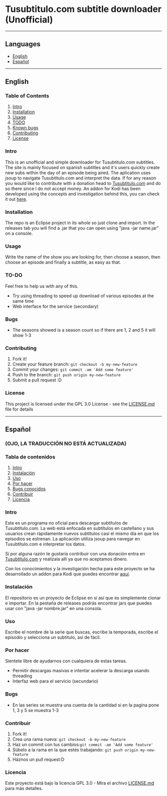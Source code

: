 # Tusubtitulo.com subtitle downloader (Unofficial)

----------

## Languages
* [English](#english)
* [Español](#español)

----------


## English

### Table of Contents
1. [Intro](#intro)
1. [Installation](#installation)
1. [Usage](#usage)
1. [TODO](#to-do)
1. [Known bugs](#bugs)
1. [Contributing](#contributing)
1. [License](#license)

### Intro
This is an unofficial and simple downloader for Tusubtitulo.com subtitles. The site is mainly focused on spanish subtitles and it's users quickly create new subs within the day of an episode being aired.
The aplication uses jsoup to navigate Tusubtitulo.com and interpret the data.
If for any reason you would like to contribute with a donation head to [Tusubtitulo.com](https://Tusubtitulo.com/) and do so there since I do not accept money.
An addon for Kodi has been developed using the concepts and investigation behind this, you can check it out [here](https://github.com/josecurioso/service.subtitles.tusubtitulo).


### Installation
The repo is an Eclipse project in its whole so just clone and import. In the releases tab you will find a .jar that you can open using "java -jar name.jar" on a console.


### Usage
Write the name of the show you are looking for, then choose a season, then choose an episode and finally a subtitle, as easy as that.


### TO-DO
Feel free to help us with any of this.

- Try using threading to speed up download of various episodes at the same time
- Web interface for the service (secondary)

### Bugs
- The seasons showed is a season count so if there are 1, 2 and 5 it will show 1-3

### Contributing

1. Fork it!
2. Create your feature branch: `git checkout -b my-new-feature`
3. Commit your changes: `git commit -am 'Add some feature'`
4. Push to the branch: `git push origin my-new-feature`
5. Submit a pull request :D

### License
This project is licensed under the GPL 3.0 License - see the [LICENSE.md](LICENSE.md) file for details


----------

## Español
### (OJO, LA TRADUCCIÓN NO ESTÁ ACTUALIZADA)

### Tabla de contenidos
1. [Intro](#intro)
1. [Instalación](#instalación)
1. [Uso](#uso)
1. [Por hacer](#porhacer)
1. [Bugs conocidos](#bugs)
1. [Contribuir](#contribuir)
1. [Licencia](#licencia)

### Intro
Este es un  programa no oficial  para descargar subtítulos de Tusubtitulo.com. La web está enfocada en subtítulos en castellano y sus usuarios crean rápidamente nuevos subtítulos casi el mismo día en que los episodios se estrenan. La aplicación utiliza jsoup para navegar en Tusubtitulo.com e interpretar los datos.

Si por alguna razón te gustaría contribuir con una donación entra en [Tusubtitulo.com](https://Tusubtitulo.com/) y realízala allí ya que no aceptamos dinero.

Con los conocimientos y la investigación hecha para este proyecto se ha desarrollado un addon para Kodi que puedes encontrar [aquí](https://github.com/josecurioso/service.subtitles.tusubtitulo).



### Instalación
El repositorio es un proyecto de Eclipse en si así que es simplemente clonar e importar. En la pestaña de releases podrás encontrar jars que puedes usar con "java -jar nombre.jar" en una consola.

### Uso
Escribe el nombre de la serie que buscas, escribe la temporada, escribe el episodio y selecciona un subtitulo, así de fácil.

### Por hacer
Sientete libre de ayudarnos con cualquiera de estas tareas.

- Permitir descargas masivas e intentar acelerar la descarga usando threading
- Interfaz web para el servicio (secundario)

### Bugs
- En las series se muestra una cuenta de la cantidad si en la pagina pone 1, 3 y 5 se muestra 1-3

### Contribuir

1. Fork it!
2. Crea una rama nueva: `git checkout -b my-new-feature`
3. Haz un commit con tus cambios:`git commit -am 'Add some feature'`
4. Súbelo a la rama en la que estés trabajando: `git push origin my-new-feature`
5. Háznos un pull request:D

### Licencia
Este proyecto está bajo la licencia GPL 3.0 - Mira el archivo [LICENSE.md](LICENSE.md) para más detalles.

